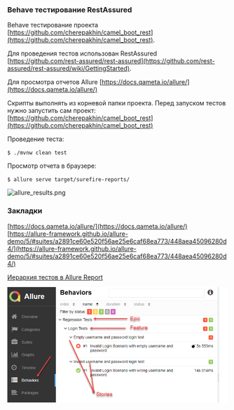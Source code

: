 ### Behave тестирование RestAssured

Behave тестирование проекта [https://github.com/cherepakhin/camel_boot_rest](https://github.com/cherepakhin/camel_boot_rest).

Для проведения тестов использован RestAssured<br/>
 [https://github.com/rest-assured/rest-assured](https://github.com/rest-assured/rest-assured/wiki/GettingStarted).

Для просмотра отчетов Allure [https://docs.qameta.io/allure/](https://docs.qameta.io/allure/)

Скрипты выполнять из корневой папки проекта. 
Перед запуском тестов нужно запустить сам проект:
[https://github.com/cherepakhin/camel_boot_rest](https://github.com/cherepakhin/camel_boot_rest)

Проведение теста:

```shell
$ ./mvnw clean test
```

Просмотр отчета в браузере:

```shell
$ allure serve target/surefire-reports/
```

![allure_results.png](https://github.com/cherepakhin/camel_boot_rest_restassured_test/blob/main/doc/allure_results.png)


### Закладки

[https://docs.qameta.io/allure/](https://docs.qameta.io/allure/)
[https://allure-framework.github.io/allure-demo/5/#suites/a2891ce60e520f56ae25e6caf68ea773/448aea45096280d4/](https://allure-framework.github.io/allure-demo/5/#suites/a2891ce60e520f56ae25e6caf68ea773/448aea45096280d4/)

[Иерархия тестов в Allure Report](https://v.perm.ru/index.php/component/content/article/hierarchy-test?catid=16&Itemid=101)

![Epic-Feature-Story](doc/hierarchy.png)


